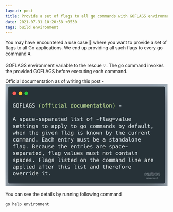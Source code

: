 ```yaml
---
layout: post
title: Provide a set of flags to all go commands with GOFLAGS environment variable
date: 2021-07-31 10:20:58 +0530
tags: build environment
---
```


You may have encountered a use case 🎯️ where you want to provide a set of flags to all Go applications. We end up providing all such flags to every go command ⬇️.

GOFLAGS environment variable to the rescue 💡️. The go command invokes the provided GOFLAGS before executing each command.

Official documentation as of writing this post -
![IMAGE](/images/goflags.jpg)

You can see the details by running following command

```sh
go help environment
```
